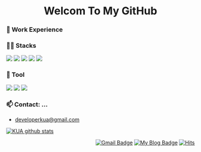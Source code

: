 <h1 align="center">Welcom To My GitHub</h1>

### 💼 Work Experience</h3>

### 👨‍💻 Stacks
<img src="https://img.shields.io/badge/C-A8B9CC?style=flat-square&logo=C&logoColor=white"/>
<img src="https://img.shields.io/badge/C++-512BD4?style=flat-square&logo=cplusplus&logoColor=white"/>
<img src="https://img.shields.io/badge/csharp-512BD4?style=flat-square&logo=csharp&logoColor=white"/>
<img src="https://img.shields.io/badge/unity-FFFFFF?style=flat-square&logo=unity&logoColor=black"/>
<img src="https://img.shields.io/badge/Unreal-0E1128?style=flat-square&logo=unrealengine&logoColor=white"/>

### :wrench: Tool
<img src="https://img.shields.io/badge/Visual Stuido-5C2D91?style=flat-square&logo=visualstudio&logoColor=white"/>
 <img src="https://img.shields.io/badge/GitHub-181717?style=flat-square&logo=GitHub&logoColor=white"/>
 <img src="https://img.shields.io/badge/GitHub-181717?style=flat-square&logo=GitHub&logoColor=white"/>

### 📫 Contact: ... 
- developerkua@gmail.com


[![KUA github stats](https://github-readme-stats.vercel.app/api?username=DeveloperKua&show_icons=true&hide_border=true)](https://github.com/DeveloperKuar)
  <div align=right>
	
[![Gmail Badge](https://img.shields.io/badge/Gmail-d14836?style=flat-square&logo=Gmail&logoColor=white&link=mailto:snugyun01@gmail.com)](mailto:developerkua@gmail.com)
[![My Blog Badge](http://img.shields.io/badge/-My%20blog-black?style=flat-square&logo=tistory&link=https://developer-kua.tistory.com/)](https://developer-kua.tistory.com/)
  [![Hits](https://hits.seeyoufarm.com/api/count/incr/badge.svg?url=https%3A%2F%2Fgithub.com%2Fzzsza)](https://hits.seeyoufarm.com) 
  </div>
